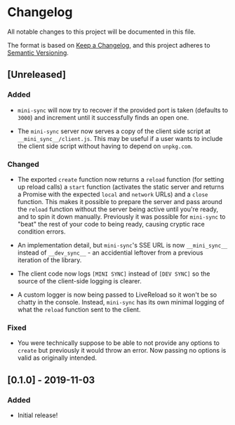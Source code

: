 # Changelog

All notable changes to this project will be documented in this file.

The format is based on [Keep a Changelog](https://keepachangelog.com/en/1.0.0/),
and this project adheres to [Semantic Versioning](https://semver.org/spec/v2.0.0.html).

## [Unreleased]

### Added

- `mini-sync` will now try to recover if the provided port is taken (defaults to `3000`) and increment until it successfully finds an open one.

- The `mini-sync` server now serves a copy of the client side script at `__mini_sync__/client.js`. This may be useful if a user wants to include the client side script without having to depend on `unpkg.com`.

### Changed

- The exported `create` function now returns a `reload` function (for setting up reload calls) a `start` function (activates the static server and returns a Promise with the expected `local` and `network` URLs) and a `close` function. This makes it possible to prepare the server and pass around the `reload` function without the server being active until you're ready, and to spin it down manually. Previously it was possible for `mini-sync` to "beat" the rest of your code to being ready, causing cryptic race condition errors.

- An implementation detail, but `mini-sync`'s SSE URL is now `__mini_sync__` instead of `__dev_sync__` - an accidential leftover from a previous iteration of the library.

- The client code now logs `[MINI SYNC]` instead of `[DEV SYNC]` so the source of the client-side logging is clearer.

- A custom logger is now being passed to LiveReload so it won't be so chatty in the console. Instead, `mini-sync` has its own minimal logging of what the `reload` function sent to the client.

### Fixed

- You were technically suppose to be able to not provide any options to `create` but previously it would throw an error. Now passing no options is valid as originally intended.

## [0.1.0] - 2019-11-03

### Added

- Initial release!
